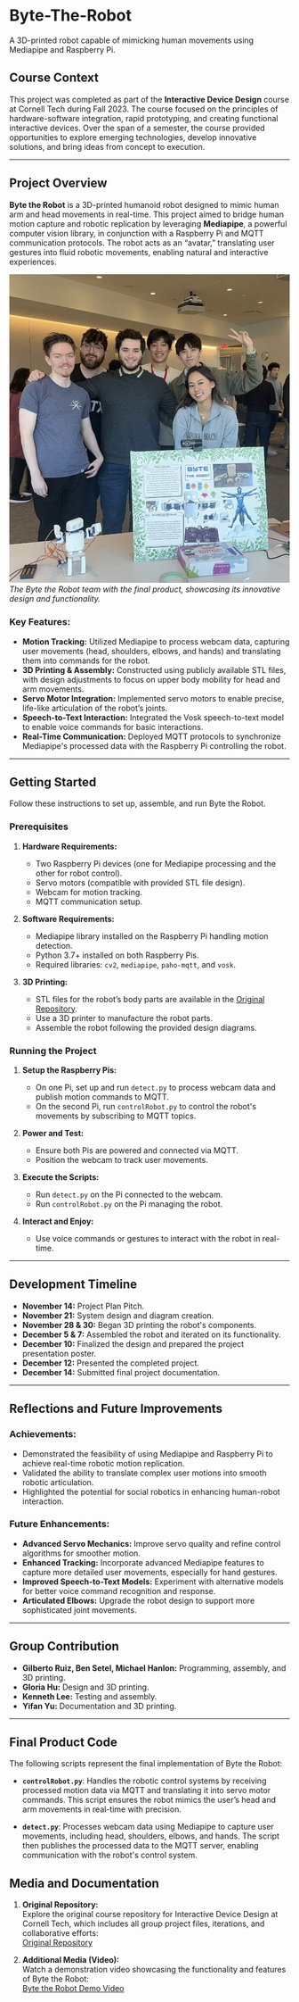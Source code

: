 # Byte-The-Robot
A 3D-printed robot capable of mimicking human movements using Mediapipe and Raspberry Pi.

## Course Context  
This project was completed as part of the **Interactive Device Design** course at Cornell Tech during Fall 2023. The course focused on the principles of hardware-software integration, rapid prototyping, and creating functional interactive devices. Over the span of a semester, the course provided opportunities to explore emerging technologies, develop innovative solutions, and bring ideas from concept to execution.

---

## Project Overview  
**Byte the Robot** is a 3D-printed humanoid robot designed to mimic human arm and head movements in real-time. This project aimed to bridge human motion capture and robotic replication by leveraging **Mediapipe**, a powerful computer vision library, in conjunction with a Raspberry Pi and MQTT communication protocols. The robot acts as an “avatar,” translating user gestures into fluid robotic movements, enabling natural and interactive experiences.

![Byte the Robot](media/ByteTheRobotPic.jpg)  
*The Byte the Robot team with the final product, showcasing its innovative design and functionality.*

### Key Features:  
- **Motion Tracking:** Utilized Mediapipe to process webcam data, capturing user movements (head, shoulders, elbows, and hands) and translating them into commands for the robot.  
- **3D Printing & Assembly:** Constructed using publicly available STL files, with design adjustments to focus on upper body mobility for head and arm movements.  
- **Servo Motor Integration:** Implemented servo motors to enable precise, life-like articulation of the robot’s joints.  
- **Speech-to-Text Interaction:** Integrated the Vosk speech-to-text model to enable voice commands for basic interactions.  
- **Real-Time Communication:** Deployed MQTT protocols to synchronize Mediapipe's processed data with the Raspberry Pi controlling the robot.  

---

## Getting Started  
Follow these instructions to set up, assemble, and run Byte the Robot.

### Prerequisites  
1. **Hardware Requirements:**  
   - Two Raspberry Pi devices (one for Mediapipe processing and the other for robot control).  
   - Servo motors (compatible with provided STL file design).  
   - Webcam for motion tracking.  
   - MQTT communication setup.

2. **Software Requirements:**  
   - Mediapipe library installed on the Raspberry Pi handling motion detection.  
   - Python 3.7+ installed on both Raspberry Pis.  
   - Required libraries: `cv2`, `mediapipe`, `paho-mqtt`, and `vosk`.

3. **3D Printing:**  
   - STL files for the robot’s body parts are available in the [Original Repository](https://github.com/Ruiznogueras05CT/Interactive-Lab-Hub/tree/Fall2023/Final%20Project).  
   - Use a 3D printer to manufacture the robot parts.  
   - Assemble the robot following the provided design diagrams.

### Running the Project  
1. **Setup the Raspberry Pis:**  
   - On one Pi, set up and run `detect.py` to process webcam data and publish motion commands to MQTT.  
   - On the second Pi, run `controlRobot.py` to control the robot's movements by subscribing to MQTT topics.

2. **Power and Test:**  
   - Ensure both Pis are powered and connected via MQTT.  
   - Position the webcam to track user movements.

3. **Execute the Scripts:**  
   - Run `detect.py` on the Pi connected to the webcam.  
   - Run `controlRobot.py` on the Pi managing the robot.

4. **Interact and Enjoy:**  
   - Use voice commands or gestures to interact with the robot in real-time.  

---

## Development Timeline  
- **November 14:** Project Plan Pitch.  
- **November 21:** System design and diagram creation.  
- **November 28 & 30:** Began 3D printing the robot's components.  
- **December 5 & 7:** Assembled the robot and iterated on its functionality.  
- **December 10:** Finalized the design and prepared the project presentation poster.  
- **December 12:** Presented the completed project.  
- **December 14:** Submitted final project documentation.  

---

## Reflections and Future Improvements  
### Achievements:  
- Demonstrated the feasibility of using Mediapipe and Raspberry Pi to achieve real-time robotic motion replication.  
- Validated the ability to translate complex user motions into smooth robotic articulation.  
- Highlighted the potential for social robotics in enhancing human-robot interaction.  

### Future Enhancements:  
- **Advanced Servo Mechanics:** Improve servo quality and refine control algorithms for smoother motion.  
- **Enhanced Tracking:** Incorporate advanced Mediapipe features to capture more detailed user movements, especially for hand gestures.  
- **Improved Speech-to-Text Models:** Experiment with alternative models for better voice command recognition and response.  
- **Articulated Elbows:** Upgrade the robot design to support more sophisticated joint movements.  

---

## Group Contribution  
- **Gilberto Ruiz, Ben Setel, Michael Hanlon:** Programming, assembly, and 3D printing.  
- **Gloria Hu:** Design and 3D printing.  
- **Kenneth Lee:** Testing and assembly.  
- **Yifan Yu:** Documentation and 3D printing.  

---

## Final Product Code

The following scripts represent the final implementation of Byte the Robot:

- **`controlRobot.py`**: Handles the robotic control systems by receiving processed motion data via MQTT and translating it into servo motor commands. This script ensures the robot mimics the user’s head and arm movements in real-time with precision.

- **`detect.py`**: Processes webcam data using Mediapipe to capture user movements, including head, shoulders, elbows, and hands. The script then publishes the processed data to the MQTT server, enabling communication with the robot's control system.


## Media and Documentation

1. **Original Repository:**  
   Explore the original course repository for Interactive Device Design at Cornell Tech, which includes all group project files, iterations, and collaborative efforts:  
   [Original Repository](https://github.com/Ruiznogueras05CT/Interactive-Lab-Hub/tree/Fall2023/Final%20Project)  

2. **Additional Media (Video):**  
   Watch a demonstration video showcasing the functionality and features of Byte the Robot:  
   [Byte the Robot Demo Video](https://drive.google.com/file/d/1-GGnieB91tHJyQQbQX1yrb3Hj7tQHQkH/view?usp=sharing)  
 
